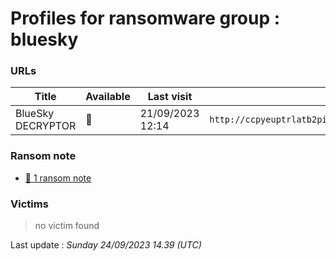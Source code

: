 # Profiles for ransomware group : **bluesky**



### URLs
| Title | Available | Last visit | fqdn | Screenshot 
|---|---|---|---|---|
| BlueSky DECRYPTOR | 🔴 | 21/09/2023 12:14 | `http://ccpyeuptrlatb2piua4ukhnhi7lrxgerrcrj4p2b5uhbzqm2xgdjaqid.onion` | <a href="https://images.ransomware.live/screenshots/ccpyeuptrlatb2piua4ukhnhi7lrxgerrcrj4p2b5uhbzqm2xgdjaqid-onion.png" target=_blank>📸</a> | 


### Ransom note
* [📝 1 ransom note](notes/bluesky)

### Victims

> no victim found




Last update : _Sunday 24/09/2023 14.39 (UTC)_

